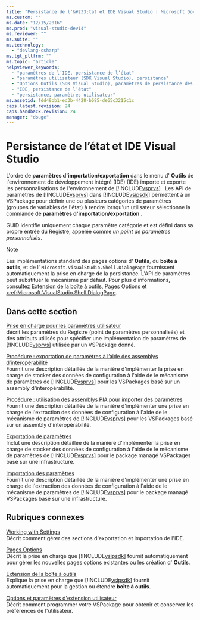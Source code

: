```yaml
---
title: "Persistance de l’&#233;tat et IDE Visual Studio | Microsoft Docs"
ms.custom: ""
ms.date: "12/15/2016"
ms.prod: "visual-studio-dev14"
ms.reviewer: ""
ms.suite: ""
ms.technology: 
  - "devlang-csharp"
ms.tgt_pltfrm: ""
ms.topic: "article"
helpviewer_keywords: 
  - "paramètres de l’IDE, persistance de l’état"
  - "paramètres utilisateur (SDK Visual Studio), persistance"
  - "Options Outils (SDK Visual Studio), paramètres de persistance des pages"
  - "IDE, persistance de l’état"
  - "persistance, paramètres utilisateur"
ms.assetid: fdd49bb1-ed3b-4428-b685-de65c3215c1c
caps.latest.revision: 24
caps.handback.revision: 24
manager: "douge"
---
```

# Persistance de l’&#233;tat et IDE Visual Studio
L'ordre de **paramètres d'importation\/exportation** dans le menu d' **Outils** de l'environnement de développement intégré \(IDE\) \(IDE\) importe et exporte les personnalisations de l'environnement de [!INCLUDE[vsprvs](../assembler/masm/includes/vsprvs_md.md)] .  Les API de paramètres de [!INCLUDE[vsprvs](../assembler/masm/includes/vsprvs_md.md)] dans [!INCLUDE[vsipsdk](../mfc/includes/vsipsdk_md.md)] permettent à un VSPackage pour définir une ou plusieurs catégories de paramètres \(groupes de variables de l'état\) à rendre lorsqu'un utilisateur sélectionne la commande de **paramètres d'importation\/exportation** .  
  
 GUID identifie uniquement chaque paramètre catégorie et est défini dans sa propre entrée du Registre, appelée comme *un point de paramètres personnalisés*.  
  
> [!NOTE]
>  Les implémentations standard des pages options d' **Outils**, du **boîte à outils**, et de l' `Microsoft.VisualStudio.Shell.DialogPage` fournissent automatiquement la prise en charge de la persistance.  L'API de paramètres peut substituer le mécanisme par défaut.  Pour plus d'informations, consultez [Extension de la boîte à outils](../misc/extending-the-toolbox.md), [Pages Options](../misc/options-pages.md) et <xref:Microsoft.VisualStudio.Shell.DialogPage>.  
  
## Dans cette section  
 [Prise en charge pour les paramètres utilisateur](../Topic/Support%20for%20User%20Settings.md)  
 décrit les paramètres du Registre \(point de paramètres personnalisés\) et des attributs utilisés pour spécifier une implémentation de paramètres de [!INCLUDE[vsprvs](../assembler/masm/includes/vsprvs_md.md)] utilisée par un VSPackage donné.  
  
 [Procédure : exportation de paramètres à l’aide des assemblys d’interopérabilité](../misc/how-to-export-settings-by-using-interop-assemblies.md)  
 Fournit une description détaillée de la manière d'implémenter la prise en charge de stocker des données de configuration à l'aide de le mécanisme de paramètres de [!INCLUDE[vsprvs](../assembler/masm/includes/vsprvs_md.md)] pour les VSPackages basé sur un assembly d'interopérabilité.  
  
 [Procédure : utilisation des assemblys PIA pour importer des paramètres](../misc/how-to-use-interop-assemblies-to-import-settings.md)  
 Fournit une description détaillée de la manière d'implémenter une prise en charge de l'extraction des données de configuration à l'aide de le mécanisme de paramètres de [!INCLUDE[vsprvs](../assembler/masm/includes/vsprvs_md.md)] pour les VSPackages basé sur un assembly d'interopérabilité.  
  
 [Exportation de paramètres](../misc/exporting-settings.md)  
 Inclut une description détaillée de la manière d'implémenter la prise en charge de stocker des données de configuration à l'aide de le mécanisme de paramètres de [!INCLUDE[vsprvs](../assembler/masm/includes/vsprvs_md.md)] pour le package managé VSPackages basé sur une infrastructure.  
  
 [Importation des paramètres](../misc/importing-settings.md)  
 Fournit une description détaillée de la manière d'implémenter une prise en charge de l'extraction des données de configuration à l'aide de le mécanisme de paramètres de [!INCLUDE[vsprvs](../assembler/masm/includes/vsprvs_md.md)] pour le package managé VSPackages basé sur une infrastructure.  
  
## Rubriques connexes  
 [Working with Settings](http://msdn.microsoft.com/fr-fr/4c0a56ab-6091-4ebc-9dc7-52c40846bacb)  
 Décrit comment gérer des sections d'exportation et importation de l'IDE.  
  
 [Pages Options](../misc/options-pages.md)  
 Décrit la prise en charge que [!INCLUDE[vsipsdk](../mfc/includes/vsipsdk_md.md)] fournit automatiquement pour gérer les nouvelles pages options existantes ou les création d' **Outils**.  
  
 [Extension de la boîte à outils](../misc/extending-the-toolbox.md)  
 Explique la prise en charge que [!INCLUDE[vsipsdk](../mfc/includes/vsipsdk_md.md)] fournit automatiquement pour la gestion ou étendre **boîte à outils**.  
  
 [Options et paramètres d'extension utilisateur](../Topic/Extending%20User%20Settings%20and%20Options.md)  
 Décrit comment programmer votre VSPackage pour obtenir et conserver les préférences de l'utilisateur.